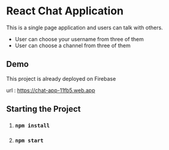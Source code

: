 # React Chat Application

This is a single page application and users can talk with others. 
- User can choose your username from three of them 
- User can choose a channel from three of them 

## Demo
This project is already deployed on Firebase

url : https://chat-app-11fb5.web.app
## Starting the Project

1. ### `npm install`
2. ### `npm start`


